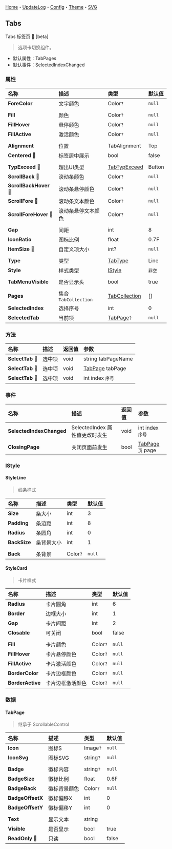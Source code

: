 ﻿[Home](../Home.md)・[UpdateLog](../UpdateLog.md)・[Config](../Config.md)・[Theme](../Theme.md)・[SVG](../SVG.md)

## Tabs

Tabs 标签页 👚 [beta]

> 选项卡切换组件。

- 默认属性：TabPages
- 默认事件：SelectedIndexChanged

### 属性

名称 | 描述 | 类型 | 默认值 |
:--|:--|:--|:--|
**ForeColor** | 文字颜色 | Color`?` | `null` |
||||
**Fill** | 颜色 | Color`?` | `null` |
**FillHover** | 悬停颜色 | Color`?` | `null` |
**FillActive** | 激活颜色 | Color`?` | `null` |
||||
**Alignment** | 位置 | TabAlignment |Top|
**Centered** 🔴 | 标签居中展示 | bool | false |
||||
**TypExceed** 🔴 | 超出UI类型 | [TabTypExceed](Enum#tabtypexceed) | Button |
**ScrollBack** 🔴 | 滚动条颜色 | Color`?` | `null` |
**ScrollBackHover** 🔴 | 滚动条悬停颜色 | Color`?` | `null` |
**ScrollFore** 🔴 | 滚动条文本颜色 | Color`?` | `null` |
**ScrollForeHover** 🔴 | 滚动条悬停文本颜色 | Color`?` | `null` |
||||
**Gap** | 间距 | int | 8 |
**IconRatio** | 图标比例 | float | 0.7F |
**ItemSize** 🔴 | 自定义项大小 | int? | `null` |
||||
**Type** | 类型 | [TabType](Enum#tabtype) | Line |
**Style** | 样式类型 | [IStyle](#istyle) | `非空` |
||||
**TabMenuVisible** | 是否显示头 | bool | true |
||||
**Pages** | 集合 `TabCollection` | [TabCollection](#tabpage) | [] |
**SelectedIndex** | 选择序号 | int | 0 |
**SelectedTab** | 当前项 | [TabPage](#tabpage)`?` |`null`|

### 方法

名称 | 描述 | 返回值 | 参数 |
:--|:--|:--|:--|
**SelectTab** 🔴 | 选中项 | void | string tabPageName |
**SelectTab** 🔴 | 选中项 | void | [TabPage](#tabpage) tabPage |
**SelectTab** 🔴 | 选中项 | void | int index `序号` |

### 事件

名称 | 描述 | 返回值 | 参数 |
:--|:--|:--|:--|
**SelectedIndexChanged** | SelectedIndex 属性值更改时发生 | void | int index `序号` |
**ClosingPage** | 关闭页面前发生 | bool | [TabPage](#tabpage) `页` page |

### IStyle

#### StyleLine

> 线条样式

名称 | 描述 | 类型 | 默认值 |
:--|:--|:--|:--|
**Size** | 条大小 | int | 3 |
**Padding** | 条边距 | int | 8 |
**Radius** | 条圆角 | int | 0 |
**BackSize** | 条背景大小 | int | 1 |
||||
**Back** | 条背景 | Color`?` | `null` |

#### StyleCard

> 卡片样式

名称 | 描述 | 类型 | 默认值 |
:--|:--|:--|:--|
**Radius** | 卡片圆角 | int | 6 |
**Border** | 边框大小 | int | 1 |
**Gap** | 卡片间距 | int | 2 |
**Closable** | 可关闭 | bool | false |
||||
**Fill** | 卡片颜色 | Color`?` | `null` |
**FillHover** | 卡片悬停颜色 | Color`?` | `null` |
**FillActive** | 卡片激活颜色 | Color`?` | `null` |
**BorderColor** | 卡片边框颜色 | Color`?` | `null` |
**BorderActive** | 卡片边框激活颜色 | Color`?` | `null` |



### 数据

#### TabPage

> 继承于 ScrollableControl

名称 | 描述 | 类型 | 默认值 |
:--|:--|:--|:--|
**Icon** | 图标S | Image`?` | `null` |
**IconSvg** | 图标SVG | string`?` | `null` |
||||
**Badge** | 徽标内容 | string`?` | `null` |
**BadgeSize** | 徽标比例 | float | 0.6F |
**BadgeBack** | 徽标背景颜色 | Color`?` | `null` |
**BadgeOffsetX** | 徽标偏移X | int | 0 |
**BadgeOffsetY** | 徽标偏移Y | int | 0 |
||||
**Text** | 显示文本 | string ||
**Visible** | 是否显示 | bool | true |
**ReadOnly** 🔴 | 只读 | bool | false |